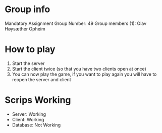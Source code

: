 # Group info
Mandatory Assignment Group Number: 49
Group members (1): Olav Høysæther Opheim

# How to play
1. Start the server
2. Start the client twice (so that you have two clients open at once)
3. You can now play the game, if you want to play again you will have to reopen the server and client

# Scrips Working
- Server: Working
- Client: Working
- Database: Not Working